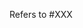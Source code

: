 <!-- Specify the issue ID that this pull request is solving -->
Refers to #XXX
<!-- Make sure that the referenced issue provides steps to reproduce it -->

<!-- Describe the changes introduced by this pull request -->

<!--
  Please provide a unit, integration (`./integrationtests/`) or e2e (`./e2e/`) test if possible.
-->